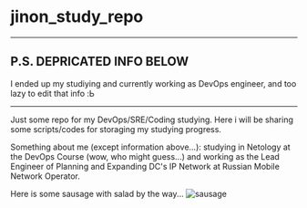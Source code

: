 # jinon_study_repo
---
## P.S. DEPRICATED INFO BELOW
I ended up my studiying and currently working as DevOps engineer, and too lazy to edit that info :Ь 

---

Just some repo for my DevOps/SRE/Coding studying.
Here i will be sharing some scripts/codes for storaging my studying progress.

Something about me (except information above...): studying in Netology at the DevOps Course (wow, who might guess...) and working as the Lead Engineer of Planning and Expanding DC's IP Network at Russian Mobile Network Operator.

Here is some sausage with salad by the way...
![sausage](https://github.com/jinnonn/jinon_study_repo/assets/146999555/b8d56b74-f3a8-4b41-9e21-92040c7f7d50)

